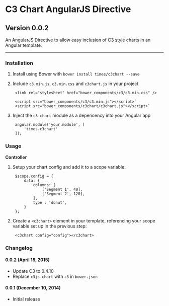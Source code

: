 # C3 Chart AngularJS Directive

## Version 0.0.2

An AngularJS Directive to allow easy inclusion of C3 style charts in an Angular template.

---

### Installation

1. Install using Bower with `bower install times/c3chart --save`

2. Include `c3.min.js`, `c3.min.css` and `c3chart.js` in your project
	
		<link rel="stylesheet" href="bower_components/c3/c3.min.css" />

		<script src="bower_components/c3/c3.min.js"></script>`
		<script src="bower_components/c3chart/c3chart.js"></script>`

3. Inject the `c3-chart` module as a depencency into your Angular app

		angular.module('your.module', [
			'times.c3chart'
		]);


### Usage

__Controller__

1. Setup your chart config and add it to a scope variable:

		$scope.config = {
			data: {
				columns: [
					['Segment 1', 40],
					['Segment 2', 120],
				],
				type : 'donut',
			}
		};

2. Create a `<c3chart>` element in your template, referencing your scope variable set up in the previous step:

		<c3chart config="config"></c3chart>

### Changelog

#### 0.0.2 (April 18, 2015)
- Update C3 to 0.4.10
- Replace `c3js-chart` with `c3` in `bower.json`

#### 0.0.1 (December 10, 2014)
- Initial release